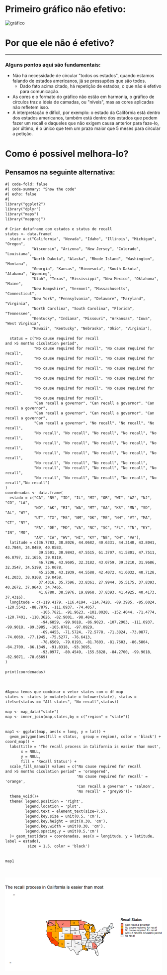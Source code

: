 <!-- -*- mode: gfm -*- -->

# Primeiro gráfico não efetivo:
![gráfico](https://fivethirtyeight.com/wp-content/uploads/2021/09/mithani-sweedler.RECALL-EASY-0910-1.png)


# Por que ele não é efetivo? 
----------------
### Alguns pontos aqui são fundamentais:
- Não há necessidade de circular "todos os estados", quando estamos falando de estados americanos, já se pressupões que são todos. 
  - Dado fato acima citado, há repetição de estados, o que não é efetivo para comunicação. 
- As cores e o formato do gráfico não estão em harmonia, o gráfico de círculos traz a ideia de camadas, ou "níveis", mas as cores aplicadas não refletem isso. 
- A interpretação é difícil, por exemplo: o estado da Califórnia está dentro dos estados americanos, também está dentro dos estados que podem fazer um recall e daqueles que não exigem causa anterior para faze-lo, por último, é o único que tem um prazo maior que 5 meses para circular a petição. 


# Como é possível melhora-lo?
## Pensamos na seguinte alternativa:
```{r, warning = FALSE, message= FALSE}
#| code-fold: false
#| code-summary: "Show the code"
#| echo: false
#| 
library("ggplot2")
library("dplyr")
library("maps")
library("mapproj")

# Criar dataframe com estados e status de recall
states <- data.frame(
  state = c("California", "Nevada", "Idaho", "Illinois", "Michigan", "Oregon", 
            "Wisconsin", "Arizona", "New Jersey", "Colorado", "Louisiana", 
            "North Dakota", "Alaska", "Rhode Island", "Washington", "Montana", 
            "Georgia", "Kansas", "Minnesota", "South Dakota", "Alabama", "Wyoming", 
            "Utah", "Texas", "Mississippi", "New Mexico", "Oklahoma", "Maine", 
            "New Hampshire", "Vermont", "Massachusetts", "Connecticut", 
            "New York", "Pennsylvania", "Delaware", "Maryland", "Virginia", 
            "North Carolina", "South Carolina", "Florida", "Tennessee", 
            "Kentucky", "Indiana", "Missouri", "Arkansas", "Iowa", "West Virginia",
            "Hawaii", "Kentucky", "Nebraska", "Ohio", "Virginia"),
  
  status = c("No cause required for recall
and >5 months ciculation period", 
             "No cause required for recall", "No cause required for recall", 
             "No cause required for recall", "No cause required for recall", 
             "No cause required for recall", "No cause required for recall", 
             "No cause required for recall", "No cause required for recall", 
             "No cause required for recall", "No cause required for recall", 
             "No cause required for recall", 
             "Can recall a governor", "Can recall a governor", "Can recall a governor", 
             "Can recall a governor", "Can recall a governor", "Can recall a governor", 
             "Can recall a governor", "No recall", "No recall", "No recall", 
             "No recall", "No recall", "No recall", "No recall", "No recall", 
             "No recall", "No recall", "No recall", "No recall", "No recall", 
             "No recall", "No recall", "No recall", "No recall", "No recall", 
             "No recall", "No recall", "No recall", "No recall", 
             "No recall", "No recall", "No recall", "No recall", "No recall", 
             "No recall", "No recall", "No recall", "No recall", "No recall","No recall")
)
coordenadas <- data.frame(
  estado = c("CA", "NV", "ID", "IL", "MI", "OR", "WI", "AZ", "NJ", "CO", "LA", 
             "ND", "AK", "RI", "WA", "MT", "GA", "KS", "MN", "SD", "AL", "WY", 
             "UT", "TX", "MS", "NM", "OK", "ME", "NH", "VT", "MA", "CT", "NY", 
             "PA", "DE", "MD", "VA", "NC", "SC", "FL", "TN", "KY", "IN", "MO", 
             "AR", "IA", "WV", "HI", "KY", "NE", "OH", "VA"),
  latitude = c(36.7783, 38.8026, 44.0682, 40.6331, 44.3148, 43.8041, 43.7844, 34.0489, 40.0583, 
               39.5501, 30.9843, 47.5515, 61.3707, 41.5801, 47.7511, 46.8797, 32.1656, 39.0119, 
               46.7296, 43.9695, 32.3182, 43.0759, 39.3210, 31.9686, 32.3547, 34.5199, 35.0078, 
               45.2538, 43.1939, 44.5588, 42.4072, 41.6032, 40.7128, 41.2033, 38.9108, 39.0458, 
               37.4316, 35.7596, 33.8361, 27.9944, 35.5175, 37.8393, 40.2672, 37.9643, 34.7465, 
               41.8780, 38.5976, 19.8968, 37.8393, 41.4925, 40.4173, 37.4316),
  longitude = c(-119.4179, -116.4194, -114.7420, -89.3985, -85.6024, -120.5542, -88.7879, -111.0937, -74.4057, 
                -105.7821, -91.9623, -101.0020, -152.4044, -71.4774, -120.7401, -110.3626, -82.9001, -98.4842, 
                -94.6859, -99.9018, -86.9023, -107.2903, -111.0937, -99.9018, -89.3985, -105.8701, -97.0929, 
                -69.4455, -71.5724, -72.5778, -71.3824, -73.0877, -74.0060, -77.1945, -75.5277, -76.6413, 
                -78.6569, -79.0193, -81.7603, -81.7603, -86.5804, -84.2700, -86.1349, -91.8318, -93.3695, 
                -93.0977, -80.4549, -155.5828, -84.2700, -99.9018, -82.9071, -78.6569)
)

print(coordenadas)



#Agora temos que combinar o vetor states com o df map
states <- states |> mutate(state = tolower(state), status = ifelse(status == "All states", "No recall",status))

map <- map_data("state")
map <- inner_join(map,states,by = c("region" = "state"))


map1 <- ggplot(map, aes(x = long, y = lat)) + 
  geom_polygon(aes(fill = status,  group = region), color = 'black') + coord_map() +
  labs(title = 'The recall process in California is easier than most',
       x = NULL,
       y = NULL,
       fill = 'Recall Status') +
  scale_fill_manual( values = c("No cause required for recall
and >5 months ciculation period" = 'orangered',
                                'No cause required for recall' = 'orange',
                                'Can recall a governor' = 'salmon',
                                'No recall' = 'grey95'))+
  theme_void()+
  theme( legend.position = 'right',
         legend.location = 'plot',
         legend.text = element_text(size=7.5),
         legend.key.size = unit(0.5, 'cm'),
         legend.key.height = unit(0.30, 'cm'), 
         legend.key.width = unit(0.30, 'cm'), 
         legend.spacing.y = unit(0.5,'cm')
  )+ geom_text(data = coordenadas, aes(x = longitude, y = latitude, label = estado), 
          size = 1.5, color = 'black')


map1



```

![imagem](https://github.com/victortaouil/CE303_2024/blob/main/imagens/teste.png?raw=true)

